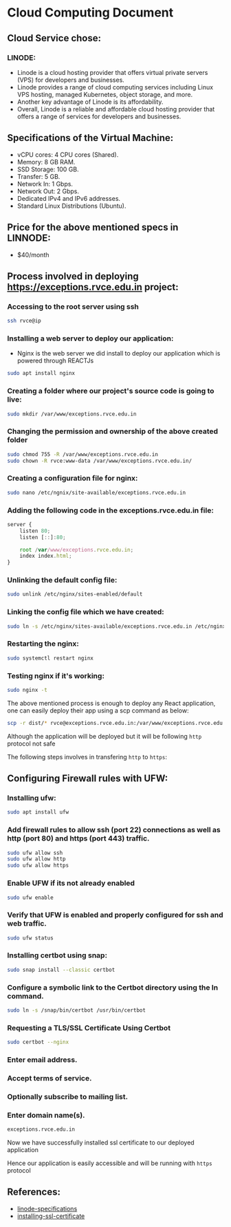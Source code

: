 # Cloud Computing Document

## Cloud Service chose:

### LINODE:

- Linode is a cloud hosting provider that offers virtual private servers (VPS) for developers and businesses.
- Linode provides a range of cloud computing services including Linux VPS hosting, managed Kubernetes, object storage, and more.
- Another key advantage of Linode is its affordability.
- Overall, Linode is a reliable and affordable cloud hosting provider that offers a range of services for developers and businesses.

## Specifications of the Virtual Machine:

- vCPU cores: 4 CPU cores (Shared).
- Memory: 8 GB RAM.
- SSD Storage: 100 GB.
- Transfer: 5 GB.
- Network In: 1 Gbps.
- Network Out: 2 Gbps.
- Dedicated IPv4 and IPv6 addresses.
- Standard Linux Distributions (Ubuntu).

## Price for the above mentioned specs in LINNODE:

- $40/month

## Process involved in deploying https://exceptions.rvce.edu.in project:

### Accessing to the root server using ssh

```sh
ssh rvce@ip
```

### Installing a web server to deploy our application:

- Nginx is the web server we did install to deploy our application which is powered through REACTJs

```sh
sudo apt install nginx
```

### Creating a folder where our project's source code is going to live:

```sh
sudo mkdir /var/www/exceptions.rvce.edu.in
```

### Changing the permission and ownership of the above created folder

```sh
sudo chmod 755 -R /var/www/exceptions.rvce.edu.in
sudo chown -R rvce:www-data /var/www/exceptions.rvce.edu.in/
```

### Creating a configuration file for nginx:

```sh
sudo nano /etc/ngnix/site-available/exceptions.rvce.edu.in
```

### Adding the following code in the exceptions.rvce.edu.in file:

```js
server {
    listen 80;
    listen [::]:80;

    root /var/www/exceptions.rvce.edu.in;
    index index.html;
}
```

### Unlinking the default config file:

```sh
sudo unlink /etc/nginx/sites-enabled/default
```

### Linking the config file which we have created:

```sh
sudo ln -s /etc/nginx/sites-available/exceptions.rvce.edu.in /etc/nginx/sites-enabled/
```

### Restarting the nginx:

```sh
sudo systemctl restart nginx
```

### Testing nginx if it's working:

```sh
sudo nginx -t
```

The above mentioned process is enough to deploy any React application, one can easily deploy their app using a scp command as below:

```sh
scp -r dist/* rvce@exceptions.rvce.edu.in:/var/www/exceptions.rvce.edu.in/
```

Although the application will be deployed but it will be following `http` protocol not safe

The following steps involves in transfering `http` to `https`:

## Configuring Firewall rules with UFW:

### Installing ufw:

```sh
sudo apt install ufw
```

### Add firewall rules to allow ssh (port 22) connections as well as http (port 80) and https (port 443) traffic.

```sh
sudo ufw allow ssh
sudo ufw allow http
sudo ufw allow https
```

### Enable UFW if its not already enabled

```sh
sudo ufw enable
```

### Verify that UFW is enabled and properly configured for ssh and web traffic.

```sh
sudo ufw status
```

### Installing certbot using snap:

```sh
sudo snap install --classic certbot
```

### Configure a symbolic link to the Certbot directory using the ln command.

```sh
sudo ln -s /snap/bin/certbot /usr/bin/certbot
```

### Requesting a TLS/SSL Certificate Using Certbot

```sh
sudo certbot --nginx
```

### Enter email address.

### Accept terms of service.

### Optionally subscribe to mailing list.

### Enter domain name(s).

```sh
exceptions.rvce.edu.in
```

Now we have successfully installed ssl certificate to our deployed application

Hence our application is easily accessible and will be running with `https` protocol

## References:

- [linode-specifications](https://www.linode.com/products/shared/)
- [installing-ssl-certificate](https://www.linode.com/docs/guides/enabling-https-using-certbot-with-nginx-on-ubuntu/)
